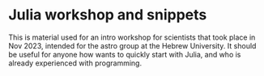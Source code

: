 # Julia workshop and snippets

This is material used for an intro workshop for scientists that took place in Nov 2023, 
intended for the astro group at the Hebrew University. 
It should be useful for anyone how wants to quickly start with Julia, and who is already
experienced with programming.
